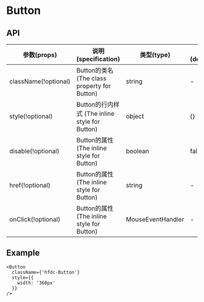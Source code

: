 # Button

## API

| 参数(props) | 说明(specification) | 类型(type) | 默认值(defaultProps) |
| --- | --- | --- | --- |
| className(!optional) | Button的类名 (The class property for Button) | string | - |
| style(!optional) | Button的行内样式 (The inline style for Button) | object | {} |
| disable(!optional) | Button的属性 (The inline style for Button) | boolean | false |
| href(!optional) | Button的属性 (The inline style for Button) | string | - |
| onClick(!optional) | Button的属性 (The inline style for Button) | MouseEventHandler | - |

## Example

```
<Button
  className={'hfdc-Button'}
  style={{
    width: '360px'
  }}
/>
```

